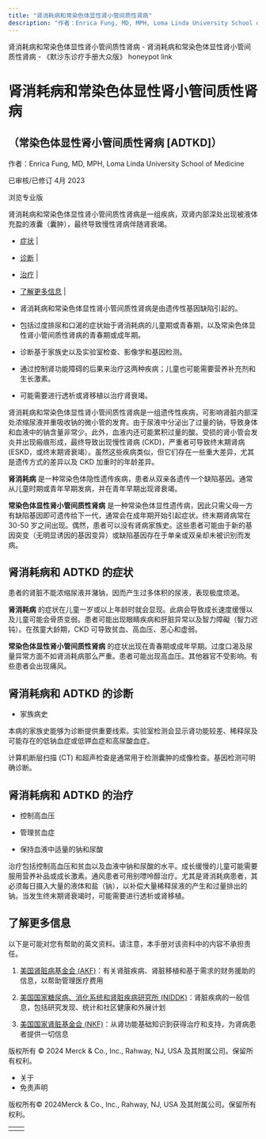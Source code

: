 ```yaml
---
title: "肾消耗病和常染色体显性肾小管间质性肾病"
description: "作者：Enrica Fung, MD, MPH, Loma Linda University School of Medicine"
---
```


﻿肾消耗病和常染色体显性肾小管间质性肾病 \- 肾消耗病和常染色体显性肾小管间质性肾病 \- 《默沙东诊疗手册大众版》 honeypot link

# 肾消耗病和常染色体显性肾小管间质性肾病

## （常染色体显性肾小管间质性肾病 \[ADTKD\]）

作者：Enrica Fung, MD, MPH, Loma Linda University School of Medicine

已审核/已修订 4月 2023

浏览专业版

肾消耗病和常染色体显性肾小管间质性肾病是一组疾病，双肾内部深处出现被液体充盈的液囊（囊肿），最终导致慢性肾病伴随肾衰竭。

- [症状](#症状_v762778_zh) \|
- [诊断](#诊断_v28482905_zh) \|
- [治疗](#治疗_v762784_zh) \|
- [了解更多信息](#了解更多信息_v53031485_zh) \|

- 肾消耗病和常染色体显性肾小管间质性肾病是由遗传性基因缺陷引起的。

- 包括过度排尿和口渴的症状始于肾消耗病的儿童期或青春期，以及常染色体显性肾小管间质性肾病的青春期或成年期。

- 诊断基于家族史以及实验室检查、影像学和基因检测。

- 通过控制肾功能障碍的后果来治疗这两种疾病；儿童也可能需要营养补充剂和生长激素。

- 可能需要进行透析或肾移植以治疗肾衰竭。


肾消耗病和常染色体显性肾小管间质性肾病是一组遗传性疾病，可影响肾脏内部深处浓缩尿液并重吸收钠的微小管的发育。由于尿液中分泌出了过量的钠，导致身体和血液中的钠含量非常少。此外，血液内还可能累积过量的酸。受损的肾小管会发炎并出现瘢痕形成，最终导致出现慢性肾病 (CKD)，严重者可导致终末期肾病 (ESKD，或终末期肾衰竭）。虽然这些疾病类似，但它们存在一些重大差异，尤其是遗传方式的差异以及 CKD 加重时的年龄差异。

**肾消耗病** 是一种常染色体隐性遗传疾病，患者从双亲各遗传一个缺陷基因。通常从儿童时期或青年早期发病，并在青年早期出现肾衰竭。

**常染色体显性肾小管间质性肾病** 是一种常染色体显性遗传病，因此只需父母一方有缺陷基因即可遗传给下一代，通常会在成年期开始引起症状。终末期肾病常在 30-50 岁之间出现。偶然，患者可以没有肾病家族史。这些患者可能由于新的基因突变（无明显诱因的基因变异）或缺陷基因存在于单亲或双亲却未被识别而发病。

## 肾消耗病和 ADTKD 的症状

患者的肾脏不能浓缩尿液并潴钠，因而产生过多体积的尿液，表现极度烦渴。

**肾消耗病** 的症状在儿童一岁或以上年龄时就会显现。此病会导致成长速度缓慢以及儿童可能会骨质变弱。患者可能出现眼睛疾病和肝脏异常以及智力障礙（智力迟钝）。在孩童大龄期，CKD 可导致贫血、高血压、恶心和虚弱。

**常染色体显性肾小管间质性肾病** 的症状出现在青春期或成年早期。过度口渴及尿量异常方面不如肾消耗病那么严重。患者可能出现高血压。其他器官不受影响。有些患者会出现痛风。

## 肾消耗病和 ADTKD 的诊断

- 家族病史


本病的家族史能够为诊断提供重要线索。实验室检测会显示肾功能较差、稀释尿及可能存在的低钠血症或低钾血症和高尿酸血症。

计算机断层扫描 (CT) 和超声检查是通常用于检测囊肿的成像检查。基因检测可明确诊断。

## 肾消耗病和 ADTKD 的治疗

- 控制高血压

- 管理贫血症

- 保持血液中适量的钠和尿酸


治疗包括控制高血压和贫血以及血液中钠和尿酸的水平。成长缓慢的儿童可能需要服用营养补品或成长激素。通风患者可用别嘌呤醇治疗。尤其是肾消耗病患者，其必须每日摄入大量的液体和盐（钠），以补偿大量稀释尿液的产生和过量排出的钠。当发生终末期肾衰竭时，可能需要进行透析或肾移植。

## 了解更多信息

以下是可能对您有帮助的英文资料。请注意，本手册对该资料中的内容不承担责任。

1. [美国肾脏病基金会 (AKF)](http://www.kidneyfund.org/?referrer=https://www.google.com/)：有关肾脏疾病、肾脏移植和基于需求的财务援助的信息，以帮助管理医疗费用

2. [美国国家糖尿病、消化系统和肾脏疾病研究所 (NIDDK)](https://www.niddk.nih.gov/health-information/health-topics/kidney-disease/Pages/default.aspx)：肾脏疾病的一般信息，包括研究发现、统计和社区健康和外展计划

3. [美国国家肾脏基金会 (NKF)](https://www.kidney.org/)：从肾功能基础知识到获得治疗和支持，为肾病患者提供一切信息




版权所有 © 2024
Merck & Co., Inc., Rahway, NJ, USA 及其附属公司。保留所有权利。

- 关于
- 免责声明

版权所有© 2024Merck & Co., Inc., Rahway, NJ, USA 及其附属公司。保留所有权利。

|     |     |
| --- | --- |
|  |  |